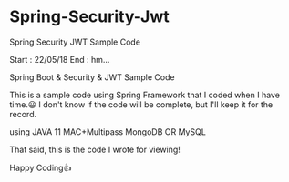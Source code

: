 # Spring-Security-Jwt
Spring Security JWT Sample Code

Start : 22/05/18
End : hm...

Spring Boot & Security & JWT Sample Code

This is a sample code using Spring Framework that I coded when I have time.😃
I don't know if the code will be complete, but I'll keep it for the record.

using JAVA 11
MAC+Multipass
MongoDB OR MySQL

That said, this is the code I wrote for viewing!

Happy Coding👍
